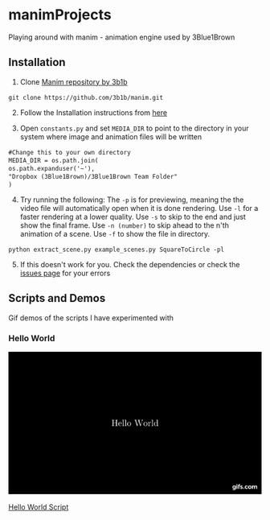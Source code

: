 # manimProjects
Playing around with manim - animation engine used by 3Blue1Brown
## Installation
1. Clone [Manim repository by 3b1b](https://github.com/3b1b/manim) 

```
git clone https://github.com/3b1b/manim.git
```

   
2. Follow the Installation instructions from [here](https://github.com/3b1b/manim#install-requirements) 

3. Open `constants.py` and set `MEDIA_DIR` 
to point to the directory in your system where image and animation files will be written
```
#Change this to your own directory
MEDIA_DIR = os.path.join(
os.path.expanduser('~'),
"Dropbox (3Blue1Brown)/3Blue1Brown Team Folder"
)
```

4. Try running the following:
The `-p` is for previewing, meaning the the video file will automatically open when it is done rendering. Use `-l` for a faster rendering at a lower quality. Use `-s` to skip to the end and just show the final frame. Use `-n (number)` to skip ahead to the n'th animation of a scene. Use `-f` to show the file in directory.
```
python extract_scene.py example_scenes.py SquareToCircle -pl
```


5. If this doesn't work for you. Check the dependencies or check the [issues page](https://github.com/3b1b/manim/issues?utf8=%E2%9C%93&q=is%3Aissue+is%3Aclosed) for your errors 

## Scripts and Demos
Gif demos of the scripts I have experimented with
### Hello World
![Alt Text](https://github.com/sujay-mahadik/manimProjects/blob/master/gifs/hello_world.gif)

[Hello World Script](https://github.com/sujay-mahadik/manimProjects/blob/master/scripts/hello_world.py)
